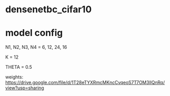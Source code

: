# densenetbc_cifar10

# model config
N1, N2, N3, N4 = 6, 12, 24, 16

K = 12

THETA = 0.5

weights: https://drive.google.com/file/d/1T28eTYXRmcMKncCvqeoS7T7OM3lIQnRq/view?usp=sharing
